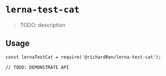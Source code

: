 # `lerna-test-cat`

> TODO: description

## Usage

```
const lernaTestCat = require('@richardRen/lerna-test-cat');

// TODO: DEMONSTRATE API
```
